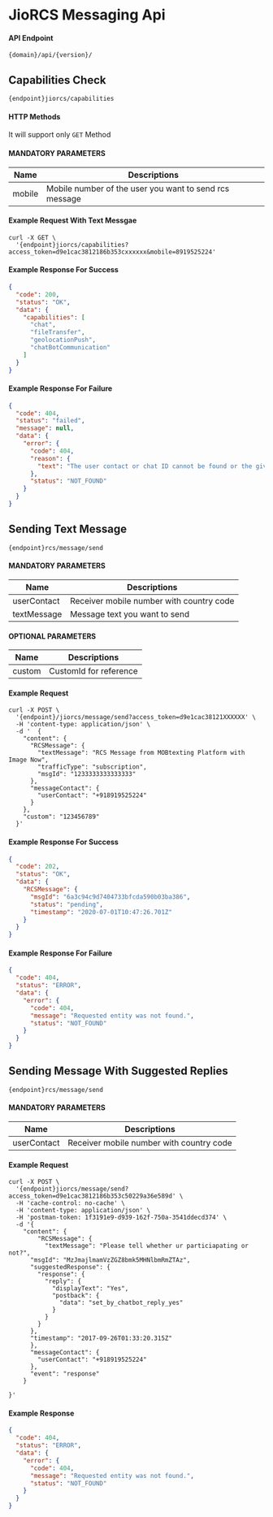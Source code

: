 # JioRCS Messaging Api

#### API Endpoint

```
{domain}/api/{version}/
```

## Capabilities Check

```
{endpoint}jiorcs/capabilities
```

#### HTTP Methods

It will support only `GET` Method

#### MANDATORY PARAMETERS

| Name   | Descriptions                                           |
| ------ | ------------------------------------------------------ |
| mobile | Mobile number of the user you want to send rcs message |

#### Example Request With Text Messgae

```
curl -X GET \
  '{endpoint}jiorcs/capabilities?access_token=d9e1cac3812186b353cxxxxxx&mobile=8919525224'
```

#### Example Response For Success

```json
{
  "code": 200,
  "status": "OK",
  "data": {
    "capabilities": [
      "chat",
      "fileTransfer",
      "geolocationPush",
      "chatBotCommunication"
    ]
  }
}
```

#### Example Response For Failure

```json
{
  "code": 404,
  "status": "failed",
  "message": null,
  "data": {
    "error": {
      "code": 404,
      "reason": {
        "text": "The user contact or chat ID cannot be found or the given user's device is not RCS capabile."
      },
      "status": "NOT_FOUND"
    }
  }
}
```

## Sending Text Message

```
{endpoint}rcs/message/send
```

#### MANDATORY PARAMETERS

| Name        | Descriptions                             |
| ----------- | ---------------------------------------- |
| userContact | Receiver mobile number with country code |
| textMessage | Message text you want to send            |

#### OPTIONAL PARAMETERS

| Name   | Descriptions           |
| ------ | ---------------------- |
| custom | CustomId for reference |

#### Example Request

```
curl -X POST \
  '{endpoint}/jiorcs/message/send?access_token=d9e1cac38121XXXXXX' \
  -H 'content-type: application/json' \
  -d '  {
    "content": {
      "RCSMessage": {
        "textMessage": "RCS Message from MOBtexting Platform with Image Now",
        "trafficType": "subscription",
        "msgId": "1233333333333333"
      },
      "messageContact": {
        "userContact": "+918919525224"
      }
    },
    "custom": "123456789"
  }'
```

#### Example Response For Success

```json
{
  "code": 202,
  "status": "OK",
  "data": {
    "RCSMessage": {
      "msgId": "6a3c94c9d7404733bfcda590b03ba386",
      "status": "pending",
      "timestamp": "2020-07-01T10:47:26.701Z"
    }
  }
}
```

#### Example Response For Failure

```json
{
  "code": 404,
  "status": "ERROR",
  "data": {
    "error": {
      "code": 404,
      "message": "Requested entity was not found.",
      "status": "NOT_FOUND"
    }
  }
}
```

## Sending Message With Suggested Replies

```
{endpoint}rcs/message/send
```

#### MANDATORY PARAMETERS

| Name        | Descriptions                             |
| ----------- | ---------------------------------------- |
| userContact | Receiver mobile number with country code |

#### Example Request

```
curl -X POST \
  '{endpoint}jiorcs/message/send?access_token=d9e1cac3812186b353c50229a36e589d' \
  -H 'cache-control: no-cache' \
  -H 'content-type: application/json' \
  -H 'postman-token: 1f3191e9-d939-162f-750a-3541ddecd374' \
  -d '{
    "content": {
        "RCSMessage": {
          "textMessage": "Please tell whether ur particiapating or not?",
      "msgId": "MzJmajlmamVzZGZ8bmk5MHNlbmRmZTAz",
      "suggestedResponse": {
        "response": {
          "reply": {
            "displayText": "Yes",
            "postback": {
              "data": "set_by_chatbot_reply_yes"
            }
          }
        }
      },
      "timestamp": "2017-09-26T01:33:20.315Z"
      },
      "messageContact": {
        "userContact": "+918919525224"
      },
      "event": "response"
    }

}'

```

#### Example Response

```json
{
  "code": 404,
  "status": "ERROR",
  "data": {
    "error": {
      "code": 404,
      "message": "Requested entity was not found.",
      "status": "NOT_FOUND"
    }
  }
}
```
